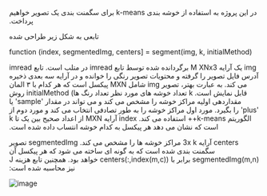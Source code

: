 &#x202b; در این پروژه به استفاده از خوشه بندی k-means برای سگمنت بندی یک تصویر خواهیم پرداخت.

&#x202b; تابعی به شکل زیر طراحی شده

function (index, segmentedImg, centers] = segment(img, k, initialMethod)

&#x202b;img یک آرایه M XNx3 برگردانده شده توسط تابع imread در متلب است. تابع imread آدرس فایل تصویر را گرفته و محتویات تصویر رنگی را خوانده و در آرایه سه بعدی ذخیره می کند. به عبارت بهتر، تصویر img شامل MXN پیکسل است که هر کدام با ۳ المان قابل نمایش است. k تعداد خوشه های مورد نظر تعداد رنگ ها) initialMethod روش مقداردهی اولیه مراکز خوشه را مشخص می کند و می تواند در مقدار 'sample' یا 'plus' را بگیرد. مورد اول مراکز خوشه را به طور تصادفی انتخاب می کند و مورد دوم از الگوریتم k-means++ استفاده می کند. index آرایه MXN از اعداد صحیح بین یک تا k است که نشان می دهد هر پیکسل به کدام خوشه انتساب داده شده است.

&#x202b;centers آرایه 3x k مراکز خوشه ها را مشخص می کند. segmentedImg تصویر سگمنت بندی شده است که به گونه ای ساخته می شود که هر پیکسل آن segmentedImg(m,n) برابر با centers(:,index(m,c)) خواهد بود.
همچنین تابع هزینه J نیز محاسبه شده است:

![image](https://user-images.githubusercontent.com/78867549/113486547-bc646c00-94c8-11eb-9b1a-a38e36052eb8.png)
